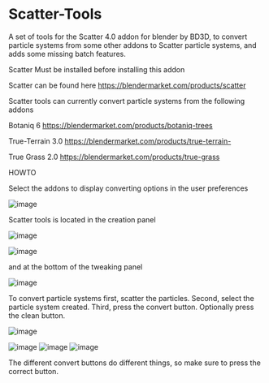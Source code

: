 # Scatter-Tools
A set of tools for the Scatter 4.0 addon for blender by BD3D, to convert particle systems from some other addons to Scatter particle systems, and adds some missing batch features.

Scatter Must be installed before installing this addon

Scatter can be found here https://blendermarket.com/products/scatter

Scatter tools can currently convert particle systems from the following addons

Botaniq 6 https://blendermarket.com/products/botaniq-trees

True-Terrain 3.0 https://blendermarket.com/products/true-terrain-

True Grass 2.0 https://blendermarket.com/products/true-grass

HOWTO

Select the addons to display converting options in the user preferences

![image](https://user-images.githubusercontent.com/80712250/111206550-1f2fab00-858e-11eb-960d-0dd309c873cd.png)

Scatter tools is located in the creation panel

![image](https://user-images.githubusercontent.com/80712250/111204434-b8a98d80-858b-11eb-888d-234decca28b4.png)

![image](https://user-images.githubusercontent.com/80712250/111206153-a16b9f80-858d-11eb-9f15-f784b18be601.png)

and at the bottom of the tweaking panel

![image](https://user-images.githubusercontent.com/80712250/111204691-06be9100-858c-11eb-9d55-0e21d9950606.png)

To convert particle systems first, scatter the particles. Second, select the particle system created. Third, press the convert button. Optionally press the clean button.

![image](https://user-images.githubusercontent.com/80712250/111205690-1e4a4980-858d-11eb-860b-2f9934975723.png)


![image](https://user-images.githubusercontent.com/80712250/111205790-3e7a0880-858d-11eb-824b-66545980d47c.png)
![image](https://user-images.githubusercontent.com/80712250/111205982-72edc480-858d-11eb-9587-15a5adc95e27.png)
![image](https://user-images.githubusercontent.com/80712250/111206065-8a2cb200-858d-11eb-80ea-c3a7a20c905e.png)

The different convert buttons do different things, so make sure to press the correct button.
